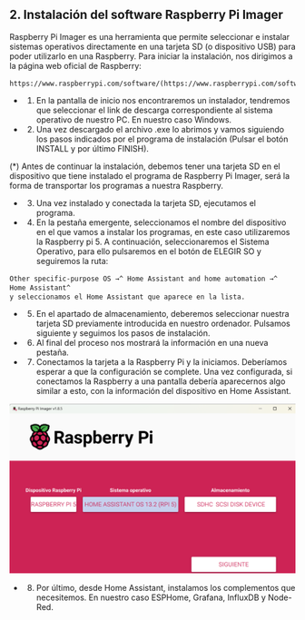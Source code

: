 ## 2. Instalación del software Raspberry Pi Imager ##

Raspberry Pi Imager es una herramienta que permite seleccionar e instalar sistemas
operativos directamente en una tarjeta SD (o dispositivo USB) para poder utilizarlo en una
Raspberry. Para iniciar la instalación, nos dirigimos a la página web oficial de Raspberry:

```
https://www.raspberrypi.com/software/(https://www.raspberrypi.com/software/)
```

- 1. En la pantalla de inicio nos encontraremos un instalador, tendremos que seleccionar el link
de descarga correspondiente al sistema operativo de nuestro PC. En nuestro caso Windows.

- 2. Una vez descargado el archivo .exe lo abrimos y vamos siguiendo los pasos indicados por el
programa de instalación (Pulsar el botón INSTALL y por último FINISH).

(*) Antes de continuar la instalación, debemos tener una tarjeta SD en el dispositivo que tiene
instalado el programa de Raspberry Pi Imager, será la forma de transportar los programas a
nuestra Raspberry.

- 3. Una vez instalado y conectada la tarjeta SD, ejecutamos el programa.

- 4. En la pestaña emergente, seleccionamos el nombre del dispositivo en el que vamos a instalar los programas,
en este caso utilizaremos la Raspberry pi 5. A continuación, seleccionaremos el Sistema
Operativo, para ello pulsaremos en el botón de ELEGIR SO y seguiremos la ruta:
```
Other specific-purpose OS →^ Home Assistant and home automation →^ Home Assistant^
y seleccionamos el Home Assistant que aparece en la lista.
```

- 5. En el apartado de almacenamiento, deberemos seleccionar nuestra tarjeta SD previamente
introducida en nuestro ordenador. Pulsamos siguiente y seguimos los pasos de instalación.

- 6. Al final del proceso nos mostrará la información en una nueva pestaña.

- 7. Conectamos la tarjeta a la Raspberry Pi y la iniciamos. Deberíamos esperar a que la
configuración se complete. Una vez configurada, si conectamos la Raspberry a una pantalla
debería aparecernos algo similar a esto, con la información del dispositivo en Home Assistant.

![Home Assistant](image.png)

- 8. Por último, desde Home Assistant, instalamos los complementos que necesitemos. En
nuestro caso ESPHome, Grafana, InfluxDB y Node-Red.